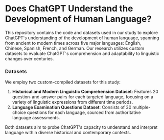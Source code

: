 # Does ChatGPT Understand the Development of Human Language?

This repository contains the code and datasets used in our study to explore ChatGPT's understanding of the development of human language, spanning from ancient to modern times across five major languages: English, Chinese, Spanish, French, and German. Our research utilizes custom datasets to evaluate ChatGPT's comprehension and adaptability to linguistic changes over centuries.


### Datasets

We employ two custom-compiled datasets for this study:

1. **Historical and Modern Linguistic Comprehension Dataset**: Features 20 question-and-answer pairs for each targeted language, focusing on a variety of linguistic expressions from different time periods.
2. **Language Examination Questions Dataset**: Consists of 30 multiple-choice questions for each language, sourced from authoritative language assessments.

Both datasets aim to probe ChatGPT's capacity to understand and interpret language within diverse historical and contemporary contexts.


